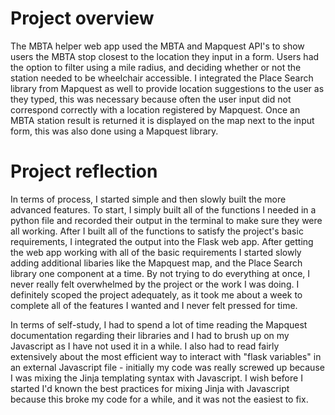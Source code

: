 # Project overview
The MBTA helper web app used the MBTA and Mapquest API's to show users the MBTA stop closest to the location they input in a form. Users
had the option to filter using a mile radius, and deciding whether or not the station needed to be wheelchair accessible. I integrated the Place Search
library from Mapquest as well to provide location suggestions to the user as they typed, this was necessary because often the user input did not correspond correctly
with a location registered by Mapquest. Once an MBTA station result is returned it is displayed on the map next to the input form, this was also done using a Mapquest library.

# Project reflection
In terms of process, I started simple and then slowly built the more advanced features. To start, I simply built all of the functions I needed in a python file and recorded their output in the terminal to make sure they were all working. After I built all of the functions to satisfy the project's basic requirements, I integrated the output into the Flask web app. After getting the web app working with all of the basic requirements I started slowly adding additional libaries like the Mapquest map, and the Place Search library one component at a time. By not trying to do everything at once, I never really felt overwhelmed by the project or the work I was doing. I definitely scoped the project adequately, as it took me about a week to complete all of the features I wanted and I never felt pressed for time. 

In terms of self-study, I had to spend a lot of time reading the Mapquest documentation regarding their libraries and I had to brush up on my Javascript as I have not used it in a while. I also had to read fairly extensively about the most efficient way to interact with "flask variables" in an external Javascript file - initially my code was really screwed up because I was mixing the Jinja templating syntax with Javascript. I wish before I started I'd known the best practices for mixing Jinja with Javascript because this broke my code for a while, and it was not the easiest to fix. 